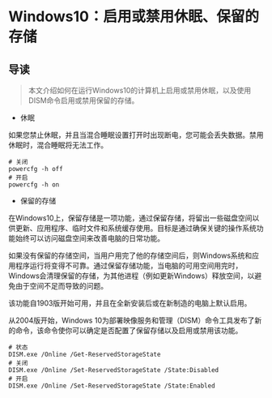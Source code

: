 # Windows10：启用或禁用休眠、保留的存储

## 导读

> 本文介绍如何在运行Windows10的计算机上启用或禁用休眠，以及使用DISM命令启用或禁用保留的存储。

- 休眠

如果您禁止休眠，并且当混合睡眠设置打开时出现断电，您可能会丢失数据。禁用休眠时，混合睡眠将无法工作。

```shell
# 关闭
powercfg -h off
# 开启
powercfg -h on
```

- 保留的存储

在Windows10上，保留存储是一项功能，通过保留存储，将留出一些磁盘空间以供更新、应用程序、临时文件和系统缓存使用。目标是通过确保关键的操作系统功能始终可以访问磁盘空间来改善电脑的日常功能。

如果没有保留的存储空间，当用户用完了他的存储空间后，则Windows系统和应用程序运行将变得不可靠。通过保留存储功能，当电脑的可用空间用完时，Windows会清理保留的存储，为其他进程（例如更新Windows）释放空间，以避免由于空间不足而导致的问题。

该功能自1903版开始可用，并且在全新安装后或在新制造的电脑上默认启用。

从2004版开始，Windows 10为部署映像服务和管理（DISM）命令工具发布了新的命令，该命令使你可以确定是否配置了保留存储以及启用或禁用该功能。

```shell
# 状态
DISM.exe /Online /Get-ReservedStorageState
# 关闭
DISM.exe /Online /Set-ReservedStorageState /State:Disabled
# 开启
DISM.exe /Online /Set-ReservedStorageState /State:Enabled
```
